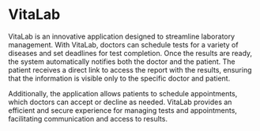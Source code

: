# VitaLab

VitaLab is an innovative application designed to streamline laboratory management. With VitaLab, doctors can schedule tests for a variety of diseases and set deadlines for test completion. Once the results are ready, the system automatically notifies both the doctor and the patient. The patient receives a direct link to access the report with the results, ensuring that the information is visible only to the specific doctor and patient.

Additionally, the application allows patients to schedule appointments, which doctors can accept or decline as needed. VitaLab provides an efficient and secure experience for managing tests and appointments, facilitating communication and access to results.

